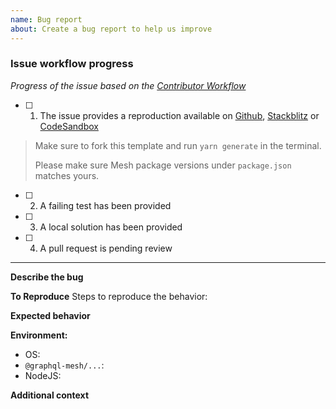 ```yaml
---
name: Bug report
about: Create a bug report to help us improve
---
```


### Issue workflow progress

<!-- PLEASE DO NOT REMOVE THIS SECTION -->

_Progress of the issue based on the
[Contributor Workflow](https://github.com/the-guild-org/Stack/blob/master/CONTRIBUTING.md#a-typical-contributor-workflow)_

- [ ] 1. The issue provides a reproduction available on
     [Github](https://github.com/ardatan/graphql-mesh/tree/master/examples/hello-world),
     [Stackblitz](https://stackblitz.com/github/ardatan/graphql-mesh/tree/master/examples/hello-world)
     or
     [CodeSandbox](https://codesandbox.io/s/github/ardatan/graphql-mesh/tree/master/examples/hello-world)

> Make sure to fork this template and run `yarn generate` in the terminal.
>
> Please make sure Mesh package versions under `package.json` matches yours.

- [ ] 2. A failing test has been provided
- [ ] 3. A local solution has been provided
- [ ] 4. A pull request is pending review

---

**Describe the bug**

<!-- A clear and concise description of what the bug is. -->

**To Reproduce** Steps to reproduce the behavior:

<!-- Adding a codesandbox can help us understand the bug better and speed up things -->

**Expected behavior**

<!-- A clear and concise description of what you expected to happen. -->

**Environment:**

- OS:
- `@graphql-mesh/...`:
- NodeJS:

**Additional context**

<!-- Add any other context about the problem here. -->
